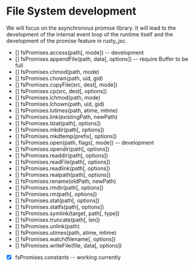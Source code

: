 # File System development

We will focus on the asynchronous promise library. It will lead to the development of the internal event loop of the runtime itself and the development of the promise feature in rusty_jsc.

- [] fsPromises.access(path[, mode]) -- development
- [] fsPromises.appendFile(path, data[, options]) -- require Buffer to be full
- [] fsPromises.chmod(path, mode)
- [] fsPromises.chown(path, uid, gid)
- [] fsPromises.copyFile(src, dest[, mode])
- [] fsPromises.cp(src, dest[, options])
- [] fsPromises.lchmod(path, mode)
- [] fsPromises.lchown(path, uid, gid)
- [] fsPromises.lutimes(path, atime, mtime)
- [] fsPromises.link(existingPath, newPath)
- [] fsPromises.lstat(path[, options])
- [] fsPromises.mkdir(path[, options])
- [] fsPromises.mkdtemp(prefix[, options])
- [] fsPromises.open(path, flags[, mode]) -- development
- [] fsPromises.opendir(path[, options])
- [] fsPromises.readdir(path[, options])
- [] fsPromises.readFile(path[, options])
- [] fsPromises.readlink(path[, options])
- [] fsPromises.realpath(path[, options])
- [] fsPromises.rename(oldPath, newPath)
- [] fsPromises.rmdir(path[, options])
- [] fsPromises.rm(path[, options])
- [] fsPromises.stat(path[, options])
- [] fsPromises.statfs(path[, options])
- [] fsPromises.symlink(target, path[, type])
- [] fsPromises.truncate(path[, len])
- [] fsPromises.unlink(path)
- [] fsPromises.utimes(path, atime, mtime)
- [] fsPromises.watch(filename[, options])
- [] fsPromises.writeFile(file, data[, options])
- [x] fsPromises.constants -- working currently